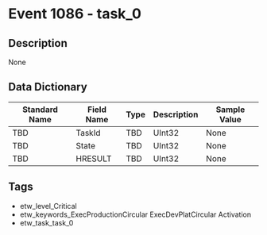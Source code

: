 # Event 1086 - task_0

## Description
None

## Data Dictionary
|Standard Name|Field Name|Type|Description|Sample Value|
|---|---|---|---|---|
|TBD|TaskId|TBD|UInt32|None|None|
|TBD|State|TBD|UInt32|None|None|
|TBD|HRESULT|TBD|UInt32|None|None|

## Tags
* etw_level_Critical
* etw_keywords_ExecProductionCircular ExecDevPlatCircular Activation
* etw_task_task_0